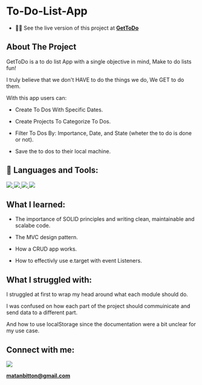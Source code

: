 # To-Do-List-App

- 👨‍💻 See the live version of this project at **[GetToDo](https://matanbitton.github.io/To-Do-List-App/)**

## About The Project

GetToDo is a to do list App with a single objective in mind, Make to do lists fun!

I truly believe that we don't HAVE to do the things we do, We GET to do them.

With this app users can:

- Create To Dos With Specific Dates.

- Create Projects To Categorize To Dos.

- Filter To Dos By: Importance, Date, and State (wheter the to do is done or not).

- Save the to dos to their local machine.

## 🚀 Languages and Tools:

<p align="left"> 
    <a href="https://developer.mozilla.org/en-US/docs/Web/JavaScript" target="_blank"> <img src="https://img.icons8.com/color/48/000000/javascript.png"/> </a> 
    <a href="https://www.w3.org/html/" target="_blank"> <img src="https://img.icons8.com/color/48/000000/html-5.png"/> </a> 
    <a href="https://www.w3schools.com/css/" target="_blank"> <img src="https://img.icons8.com/color/48/000000/css3.png"/> </a> 
   <img src="https://webpack.js.org/branding/">
</p>

## What I learned:

- The importance of SOLID principles and writing clean, maintainable and scalabe code.

- The MVC design pattern.

- How a CRUD app works.

- How to effectivly use e.target with event Listeners.

## What I struggled with:

I struggled at first to wrap my head around what each module should do.

I was confused on how each part of the project should commuinicate and send data to a different part.

And how to use localStorage since the documentation were a bit unclear for my use case.

## Connect with me:

<p align="left">

<a href = "https://www.linkedin.com/in/matan-bitton-90a054210/"><img src="https://img.icons8.com/fluent/48/000000/linkedin.png"/></a>

**matanbitton@gmail.com**
